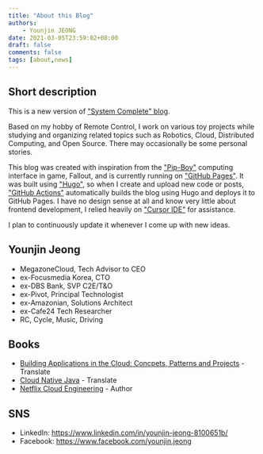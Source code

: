 ```yaml
---
title: "About this Blog"
authors:
    - Younjin JEONG
date: 2021-03-05T23:59:02+08:00
draft: false
comments: false
tags: [about,news]
---
```


## Short description
This is a new version of ["System Complete" blog](https://kerberosj.tistory.com/).  

Based on my hobby of Remote Control, I work on various toy projects while studying and organizing related topics such as Robotics, Cloud, Distributed Computing, and Open Source. There may occasionally be some personal stories.

This blog was created with inspiration from the ["Pip-Boy"](https://www.youtube.com/watch?v=BI2cjh1szOQ) computing interface in game, Fallout, and is currently running on ["GitHub Pages"](https://pages.github.com/). It was built using ["Hugo"](https://gohugo.io/), so when I create and upload new code or posts, ["GitHub Actions"](https://github.com/features/actions) automatically builds the blog using Hugo and deploys it to GitHub Pages. I have no design sense at all and know very little about frontend development, I relied heavily on ["Cursor IDE"](https://www.cursor.com/) for assistance. 

I plan to continuously update it whenever I come up with new ideas.


## Younjin Jeong  
- MegazoneCloud, Tech Advisor to CEO  
- ex-Focusmedia Korea, CTO  
- ex-DBS Bank, SVP C2E/T&O  
- ex-Pivot, Principal Technologist 
- ex-Amazonian, Solutions Architect 
- ex-Cafe24 Tech Researcher 
- RC, Cycle, Music, Driving 

## Books
- [Building Applications in the Cloud: Concpets, Patterns and Projects](https://jpub.tistory.com/167) - Translate 
- [Cloud Native Java](http://m.yes24.com/Goods/Detail/61788283) - Translate 
- [Netflix Cloud Engineering](http://m.yes24.com/Goods/Detail/90445341) - Author 

## SNS 
- LinkedIn: https://www.linkedin.com/in/younjin-jeong-8100651b/ 
- Facebook: https://www.facebook.com/younjin.jeong 
